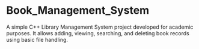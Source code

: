 # Book_Management_System
A simple C++ Library Management System project developed for academic purposes. It allows adding, viewing, searching, and deleting book records using basic file handling.
